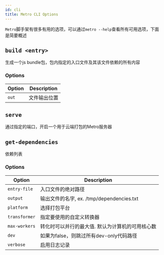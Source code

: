 ```yaml
---
id: cli
title: Metro CLI Options
---
```


`Metro`脚手架有很多有用的选项，可以通过`metro --help`查看所有可用选项，下面是简要概述

## `build <entry>`

生成一个js bundle包，包内指定的入口文件及其该文件依赖的所有内容

### Options

| Option   | Description    |
|----------|----------|
| `out`    | 文件输出位置      |


## `serve`

通过指定的端口，开启一个用于云端打包的Metro服务器

## `get-dependencies`

依赖列表

### Options

| Option | Description |
|---|---|
| `entry-file` | 入口文件的绝对路径 |
| `output` | 输出文件的名字, ex. /tmp/dependencies.txt |
| `platform` | 选择打包平台 |
| `transformer` | 指定要使用的自定义转换器 |
| `max-workers` | 转化时可以并行的最大值. 默认为计算机的可用核心数 |
| `dev` | 如果为false，则跳过所有dev-only代码路径 |
| `verbose` | 启用日志记录 |
